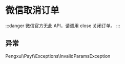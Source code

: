 # 微信取消订单

:::danger
微信官方无此 API，请调用 close 关闭订单。
:::

## 异常

Pengxul\Payf\Exceptions\InvalidParamsException
